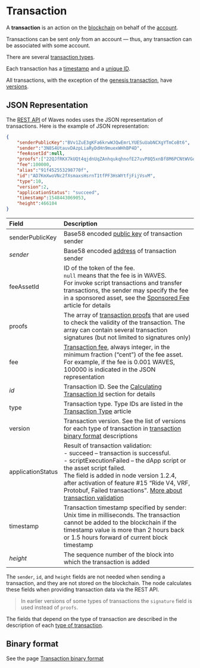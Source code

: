 # Transaction

A **transaction** is an action on the [blockchain](/en/blockchain/) on behalf of the [account](/en/blockchain/account/).

Transactions can be sent _only_ from an account — thus, any transaction can be associated with some account.

There are several [transaction types](/en/blockchain/transaction-type/).

Each transaction has a [timestamp](/en/blockchain/transaction/transaction-timestamp) and a [unique ID](/en/blockchain/transaction/transaction-id).

All transactions, with the exception of the [genesis transaction](/en/blockchain/transaction-type/genesis-transaction), have [versions](/en/blockchain/transaction/transaction-version).


## JSON Representation

The [REST API](/en/waves-node/node-api/) of Waves nodes uses the JSON representation of transactions. Here is the example of JSON representation:

```json
{
    "senderPublicKey":"BVv1ZuE3gKFa6krwWJQwEmrLYUESuUabNCXgYTmCoBt6",
    "sender":"3N8S4UtauvDAzpLiaRyDdHn9muexWHhBP4D",
    "feeAssetId":null,
    "proofs":["22QJfRKX7kUQt4qjdnUqZAnhqukqhnofE27uvP8Q5xnBf8M6PCNtWVGq2ngm6m7Voe7duys59D1yU9jhKrmdXDCe"],
    "fee":100000,
    "alias":"91f452553298770f",
    "id":"AD7KmXwoVNc2fXsmaxsHsrnT1tfPF3HsWYtfjFijVsvM",
    "type":10,
    "version":2,
    "applicationStatus": "succeed",
    "timestamp":1548443069053,
    "height":466104
}
```

| Field | Description |
| :--- | :--- |
| senderPublicKey | Base58 encoded [public key](/en/blockchain/account/#account-public-and-private-keys) of transaction sender |
| *sender* | Base58 encoded [address](/en/blockchain/account/address) of transaction sender |
| feeAssetId | ID of the token of the fee.<br>`null` means that the fee is in WAVES.<br>For invoke script transactions and transfer transactions, the sender may specify the fee in a sponsored asset, see the [Sponsored Fee](/en/blockchain/waves-protocol/sponsored-fee) article for details |
| proofs | The array of [transaction proofs](/en/blockchain/transaction/transaction-proof) that are used to check the validity of the transaction. The array can contain several transaction signatures (but not limited to signatures only) |
| fee | [Transaction fee](/en/blockchain/transaction/transaction-fee), always integer, in the minimum fraction (“cent”) of the fee asset. For example, if the fee is 0.001 WAVES, 100000 is indicated in the JSON representation |
| *id* | Transaction ID. See the [Calculating Transaction Id](/en/blockchain/waves-protocol/cryptographic-practical-details#calculating-transaction-id) section for details |
| type | Transaction type. Type IDs are listed in the [Transaction Type](/en/blockchain/transaction-type/) article |
| version | Transaction version. See the list of versions for each type of transaction in [transaction binary format](/en/blockchain/binary-format/transaction-binary-format) descriptions |
| applicationStatus | Result of transaction validation:<br>- succeed – transaction is successful.<br>- scriptExecutionFailed – the dApp script or the asset script failed.<br>The field is added in node version 1.2.4, after activation of feature #15 “Ride V4, VRF, Protobuf, Failed transactions”. [More about transaction validation](/en/blockchain/transaction/transaction-validation) |
| timestamp | Transaction timestamp specified by sender: Unix time in milliseconds. The transaction cannot be added to the blockchain if the timestamp value is more than 2 hours back or 1.5 hours forward of current block timestamp |
| *height* | The sequence number of the block into which the transaction is added |

The `sender`, `id`, and `height` fields are not needed when sending a transaction, and they are not stored on the blockchain. The node calculates these fields when providing transaction data via the REST API.

> In earlier versions of some types of transactions the `signature` field is used instead of `proofs`.

The fields that depend on the type of transaction are described in the description of each [type of transaction](/en/blockchain/transaction/transaction-type/).

## Binary format

See the page [Transaction binary format](/en/blockchain/binary-format/transaction-binary-format/)

